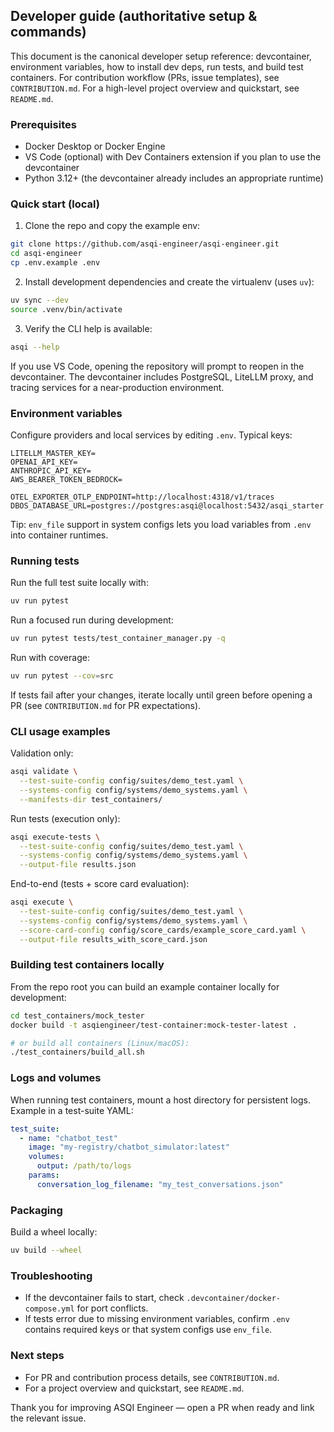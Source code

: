 ## Developer guide (authoritative setup & commands)

This document is the canonical developer setup reference: devcontainer, environment variables, how to install dev deps, run tests, and build test containers. For contribution workflow (PRs, issue templates), see `CONTRIBUTION.md`. For a high-level project overview and quickstart, see `README.md`.

### Prerequisites

- Docker Desktop or Docker Engine
- VS Code (optional) with Dev Containers extension if you plan to use the devcontainer
- Python 3.12+ (the devcontainer already includes an appropriate runtime)

### Quick start (local)

1. Clone the repo and copy the example env:

```bash
git clone https://github.com/asqi-engineer/asqi-engineer.git
cd asqi-engineer
cp .env.example .env
```

2. Install development dependencies and create the virtualenv (uses `uv`):

```bash
uv sync --dev
source .venv/bin/activate
```

3. Verify the CLI help is available:

```bash
asqi --help
```

If you use VS Code, opening the repository will prompt to reopen in the devcontainer. The devcontainer includes PostgreSQL, LiteLLM proxy, and tracing services for a near-production environment.

### Environment variables

Configure providers and local services by editing `.env`. Typical keys:

```
LITELLM_MASTER_KEY=
OPENAI_API_KEY=
ANTHROPIC_API_KEY=
AWS_BEARER_TOKEN_BEDROCK=

OTEL_EXPORTER_OTLP_ENDPOINT=http://localhost:4318/v1/traces
DBOS_DATABASE_URL=postgres://postgres:asqi@localhost:5432/asqi_starter
```

Tip: `env_file` support in system configs lets you load variables from `.env` into container runtimes.

### Running tests

Run the full test suite locally with:

```bash
uv run pytest
```

Run a focused run during development:

```bash
uv run pytest tests/test_container_manager.py -q
```

Run with coverage:

```bash
uv run pytest --cov=src
```

If tests fail after your changes, iterate locally until green before opening a PR (see `CONTRIBUTION.md` for PR expectations).

### CLI usage examples

Validation only:

```bash
asqi validate \
  --test-suite-config config/suites/demo_test.yaml \
  --systems-config config/systems/demo_systems.yaml \
  --manifests-dir test_containers/
```

Run tests (execution only):

```bash
asqi execute-tests \
  --test-suite-config config/suites/demo_test.yaml \
  --systems-config config/systems/demo_systems.yaml \
  --output-file results.json
```

End-to-end (tests + score card evaluation):

```bash
asqi execute \
  --test-suite-config config/suites/demo_test.yaml \
  --systems-config config/systems/demo_systems.yaml \
  --score-card-config config/score_cards/example_score_card.yaml \
  --output-file results_with_score_card.json
```

### Building test containers locally

From the repo root you can build an example container locally for development:

```bash
cd test_containers/mock_tester
docker build -t asqiengineer/test-container:mock-tester-latest .

# or build all containers (Linux/macOS):
./test_containers/build_all.sh
```

### Logs and volumes

When running test containers, mount a host directory for persistent logs. Example in a test-suite YAML:

```yaml
test_suite:
  - name: "chatbot_test"
    image: "my-registry/chatbot_simulator:latest"
    volumes:
      output: /path/to/logs
    params:
      conversation_log_filename: "my_test_conversations.json"
```

### Packaging

Build a wheel locally:

```bash
uv build --wheel
```

### Troubleshooting

- If the devcontainer fails to start, check `.devcontainer/docker-compose.yml` for port conflicts.
- If tests error due to missing environment variables, confirm `.env` contains required keys or that system configs use `env_file`.

### Next steps

- For PR and contribution process details, see `CONTRIBUTION.md`.
- For a project overview and quickstart, see `README.md`.

Thank you for improving ASQI Engineer — open a PR when ready and link the relevant issue.
